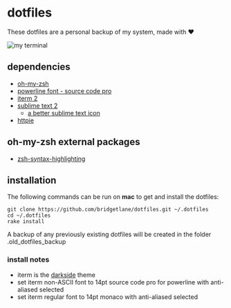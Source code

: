 # dotfiles
These dotfiles are a personal backup of my system, made with :heart:

![my terminal](http://i.imgur.com/DCIOQos.jpg)

## dependencies
- [oh-my-zsh](https://github.com/robbyrussell/oh-my-zsh)
- [powerline font - source code pro](https://github.com/powerline/fonts)
- [iterm 2](https://www.iterm2.com/)
- [sublime text 2](http://www.sublimetext.com/2)
    - [a better sublime text icon](https://dribbble.com/shots/1582459-Sublime-Text-Icon-for-Yosemite)
- [httpie](https://github.com/jkbrzt/httpie#http-method)

## oh-my-zsh external packages
- [zsh-syntax-highlighting](https://github.com/zsh-users/zsh-syntax-highlighting)

## installation
The following commands can be run on **mac** to get and install the dotfiles:
```
git clone https://github.com/bridgetlane/dotfiles.git ~/.dotfiles
cd ~/.dotfiles
rake install
```
A backup of any previously existing dotfiles will be created in the folder .old_dotfiles_backup

### install notes
- iterm is the [darkside](http://iterm2colorschemes.com/) theme
- set iterm non-ASCII font to 14pt source code pro for powerline with anti-aliased selected
- set iterm regular font to 14pt monaco with anti-aliased selected

